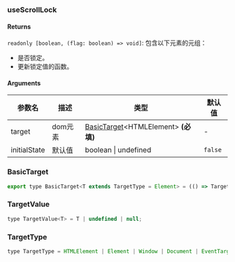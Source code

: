 ### useScrollLock

#### Returns
`readonly [boolean, (flag: boolean) => void]`: 包含以下元素的元组：
- 是否锁定。
- 更新锁定值的函数。

#### Arguments
|参数名|描述|类型|默认值|
|---|---|---|---|
|target|dom元素|[BasicTarget](#BasicTarget)&lt;HTMLElement&gt;  **(必填)**|-|
|initialState|默认值|boolean \| undefined |`false`|

### BasicTarget

```js
export type BasicTarget<T extends TargetType = Element> = (() => TargetValue<T>) | TargetValue<T> | MutableRefObject<TargetValue<T>>;
```

### TargetValue

```js
type TargetValue<T> = T | undefined | null;
```

### TargetType

```js
type TargetType = HTMLElement | Element | Window | Document | EventTarget;
```